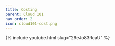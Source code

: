 ```yaml
---
title: Costing
parent: Cloud 101
nav_order: 2
icon: cloud101-cost.png
---
```


{% include youtube.html slug="29eJo83RcaU" %}
